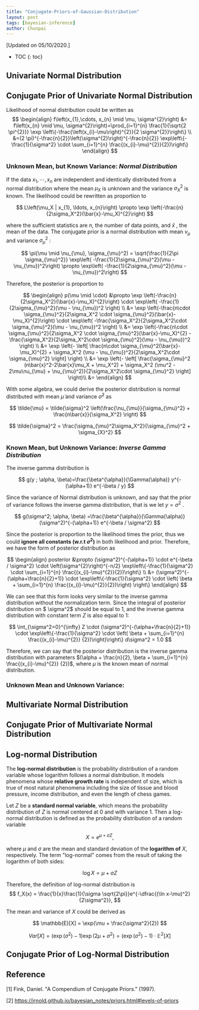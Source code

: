 ```yaml
---
title: "Conjugate-Priors-of-Gaussian-Distribution"
layout: post
tags: [bayesian-inference]
author: Chunpai
---
```


[Updated on 05/10/2020.] 

* TOC
{: toc}


## Univariate Normal Distribution 



## Conjugate Prior of Univariate Normal Distribution



Likelihood of normal distribution could be written as 
$$
\begin{align}
f\left(x_{1},\cdots, x_{n} \mid \mu, \sigma^{2}\right) &= f\left(x_{n} \mid \mu, \sigma^{2}\right)=\prod_{i=1}^{n} \frac{1}{\sqrt{2 \pi^{2}}} \exp \left\{-\frac{\left(x_{i}-\mu\right)^{2}}{2 \sigma^{2}}\right\} \\
&=(2 \pi)^{-\frac{n}{2}}\left(\sigma^{2}\right)^{-\frac{n}{2}} \exp\left\{-\frac{1}{\sigma^2} \cdot \sum_{i=1}^{n} \frac{(x_{i}-\mu)^{2}}{2})\right\}
\end{align}
$$


### Unknown Mean, but Known Variance: *Normal Distribution*



If the data $x_1, \cdots, x_n$ are independent and identically distributed from a normal distribution where the mean $\mu_X$ is unknown and the variance $\sigma_X^2$ is known. The likelihood could be rewritten as proportion to 


$$
L\left(\mu_X | x_{1}, \ldots, x_{n}\right) \propto \exp \left(-\frac{n}{2\sigma_X^2}(\bar{x}-\mu_X)^{2}\right)
$$


where the sufficient statistics are $n$, the number of data points, and $\bar{x}$ , the mean of the data. The conjugate prior is a normal distribution with mean $\nu_{\mu}$ and variance $\sigma_{\mu}^2$ :


$$
\pi(\mu \mid \nu_{\mu}, \sigma_{\mu}^2) = \sqrt{\frac{1}{2\pi \sigma_{\mu}^2}} \exp\left( -\frac{1}{2\sigma_{\mu}^2}(\mu - \nu_{\mu})^2\right) \propto \exp\left( -\frac{1}{2\sigma_{\mu}^2}(\mu - \nu_{\mu})^2\right)
$$


Therefore,  the posterior is proportion to 


$$
\begin{align}
p(\mu \mid \cdot) &\propto \exp \left(-\frac{n}{2\sigma_X^2}(\bar{x}-\mu_X)^{2}\right) \cdot \exp\left( -\frac{1}{2\sigma_{\mu}^2}(\mu - \nu_{\mu})^2 \right) \\
&= \exp \left(-\frac{n\cdot \sigma_{\mu}^2}{2\sigma_X^2 \cdot \sigma_{\mu}^2}(\bar{x}-\mu_X)^{2}\right) \cdot \exp\left( -\frac{\sigma_X^2}{2\sigma_X^2\cdot \sigma_{\mu}^2}(\mu - \nu_{\mu})^2 \right) \\
&= \exp \left(-\frac{n\cdot \sigma_{\mu}^2}{2\sigma_X^2 \cdot \sigma_{\mu}^2}(\bar{x}-\mu_X)^{2} -\frac{\sigma_X^2}{2\sigma_X^2\cdot \sigma_{\mu}^2}(\mu - \nu_{\mu})^2 \right) \\
&= \exp \left(- \left[ \frac{n\cdot \sigma_{\mu}^2(\bar{x}-\mu_X)^{2} + \sigma_X^2 (\mu - \nu_{\mu})^2}{2\sigma_X^2\cdot \sigma_{\mu}^2} \right] \right) \\
&= \exp \left(- \left[ \frac{\sigma_{\mu}^2 (n\bar{x}^2-2\bar{x}\mu_X + \mu_X^2) + \sigma_X^2 (\mu^2 - 2\mu\nu_{\mu} + \nu_{\mu}^2)}{2\sigma_X^2\cdot \sigma_{\mu}^2} \right] \right)\\
&= 
\end{align}
$$


With some algebra, we could derive the posterior distribution is normal distributed with mean $\tilde{\mu}$ and variance $\tilde{\sigma}^2$ as


$$
\tilde{\mu} = \tilde{\sigma}^2 \left(\frac{\nu_{\mu}}{\sigma_{\mu}^2} + \frac{n\bar{x}}{\sigma_X^2} \right)
$$

$$
\tilde{\sigma}^2 = \frac{\sigma_{\mu}^2\sigma_X^2}{\sigma_{\mu}^2 + \sigma_{X}^2}
$$




### Known Mean, but Unknown Variance: *Inverse Gamma Distribution*

The inverse gamma distribution is 



$$
g(y ; \alpha, \beta)=\frac{\beta^{\alpha}}{\Gamma(\alpha)} y^{-(\alpha+1)} e^{-\beta / y}
$$



Since the variance of Normal distribution is unknown, and say that the prior of variance follows the inverse gamma distribution, that is we let $y=\sigma^2$ . 



$$
g(\sigma^2; \alpha, \beta) =\frac{\beta^{\alpha}}{\Gamma(\alpha)} (\sigma^2)^{-(\alpha+1)} e^{-\beta / \sigma^2}
$$



Since the posterior is proportion to the likelihood times the prior, thus we could **ignore all constants (w.r.t $\sigma^2$)** in both likelihood and prior. Therefore, we have the form of posterior distribution as



$$
\begin{align}
posterior &\propto
(\sigma^2)^{-(\alpha+1)} \cdot e^{-\beta / \sigma^2} \cdot \left(\sigma^{2}\right)^{-n/2} \exp\left\{-\frac{1}{\sigma^2} \cdot \sum_{i=1}^{n} \frac{(x_{i}-\mu)^{2}}{2})\right\} \\
&= (\sigma^2)^{-(\alpha+\frac{n}{2}+1)} \cdot \exp\left\{-\frac{1}{\sigma^2} \cdot \left( \beta + \sum_{i=1}^{n} \frac{(x_{i}-\mu)^{2}}{2})\right) \right\} 
\end{align}
$$



We can see that this form looks very similar to the inverse gamma distribution without the normalization term. Since the integral of posterior distribution on $ \sigma^2$ should be equal to 1, and the inverse gamma distribution with constant term $Z$ is also equal to 1:



$$
\int_{\sigma^2=0}^{\infty} Z \cdot (\sigma^2)^{-(\alpha+\frac{n}{2}+1)} \cdot \exp\left\{-\frac{1}{\sigma^2} \cdot \left( \beta + \sum_{i=1}^{n} \frac{(x_{i}-\mu)^{2}} {2})\right)\right\}  d\sigma^2 = 1.0
$$



Therefore, we can say that the posterior distribution is the inverse gamma distribution with parameters $(\alpha + \frac{n}{2}, \beta + \sum_{i=1}^{n} \frac{(x_{i}-\mu)^{2}} {2})$, where $\mu$ is the known mean of normal distribution.



### Unknown Mean and Unknown Variance: 



## Multivariate Normal Distribution 

## Conjugate Prior of Multivariate Normal Distribution




## Log-normal Distribution 

The **log-normal distribution** is the probability distribution of a random variable whose logarithm follows a normal distribution. It models phenomena whose **relative growth rate** is independent of size, which is true of most natural phenomena including the size of tissue and blood pressure, income distribution, and even the length of chess games.

Let *Z* be a **standard normal variable**, which means the probability distribution of *Z* is normal centered at 0 and with variance 1. Then a log-normal distribution is defined as the probability distribution of a random variable

$$
X = e^{\mu+\sigma Z},
$$

where $\mu$ and $\sigma$ are the mean and standard deviation of the **logarithm of** *X*, respectively. The term "log-normal" comes from the result of taking the logarithm of both sides: 


$$
\log X = \mu +\sigma Z
$$



Therefore, the definition of log-normal distribution is 
$$
f_X(x) = \frac{1}{x}\frac{1}{\sigma \sqrt{2\pi}}e^{-\dfrac{(\ln x-\mu)^2}{2\sigma^2}},
$$

The mean and variance of $X$ could be derived as 

$$
\mathbb{E}[X] = \exp(\mu + \frac{\sigma^2}{2})
$$

$$
Var[X] = (\exp(\sigma^2) - 1) \exp(2\mu + \sigma^2) = (\exp(\sigma^2) - 1) \cdot  \mathbb{E}^2[X]
$$

## Conjugate Prior of Log-Normal Distribution 


### 

## Reference 

[1] Fink, Daniel. "A Compendium of Conjugate Priors." (1997).

[2] https://jrnold.github.io/bayesian_notes/priors.html#levels-of-priors






















